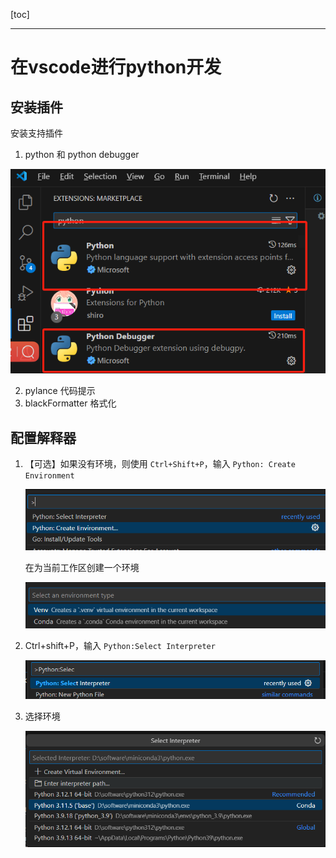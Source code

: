 [toc]

---

# 在vscode进行python开发

## 安装插件

安装支持插件

1. python 和 python debugger

![1716359283276](python-vscode.assets/1716359283276.png) 

2. pylance  代码提示
3. blackFormatter 格式化



## 配置解释器

1. 【可选】如果没有环境，则使用 `Ctrl+Shift+P`，输入 `Python: Create Environment `

   ![1716359491906](python-vscode.assets/1716359491906.png)

   在为当前工作区创建一个环境

   ![1716359504043](python-vscode.assets/1716359504043.png)

2. Ctrl+shift+P，输入 `Python:Select Interpreter`

   ![1716359366476](python-vscode.assets/1716359366476.png)

3. 选择环境

   ![1716359395194](python-vscode.assets/1716359395194.png)